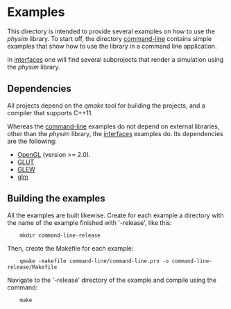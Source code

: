 # Examples

This directory is intended to provide several examples on how to use
the _physim_ library. To start off, the directory [command-line]() contains
simple examples that show how to use the library in a command line application.

In [interfaces]() one will find several subprojects that render a simulation
using the _physim_ library.

## Dependencies

All projects depend on the _qmake_ tool for building the projects, and a compiler
that supports C++11.

Whereas the [command-line]() examples do not depend on external libraries, other than
the _physim_ library, the [interfaces]() examples do. Its dependencies are the
following:
- [OpenGL]() (version >= 2.0).
- [GLUT]()
- [GLEW]()
- [glm]()

## Building the examples

All the examples are built likewise. Create for each example a directory with the
name of the example finished with '-release', like this:

		mkdir command-line-release

Then, create the Makefile for each example:

		qmake -makefile command-line/command-line.pro -o command-line-release/Makefile

Navigate to the '-release' directory of the example and compile using the command:

		make

